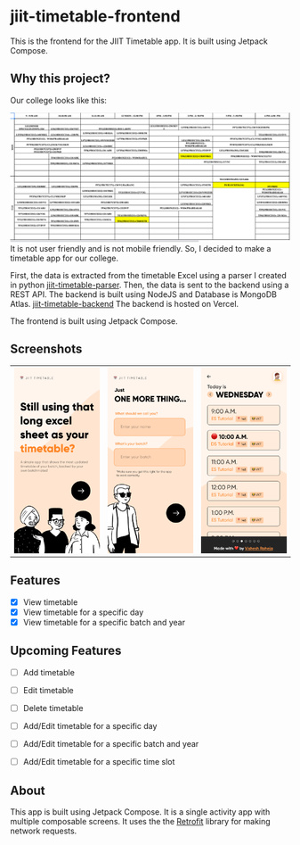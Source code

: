 # jiit-timetable-frontend

This is the frontend for the JIIT Timetable app. It is built using Jetpack Compose.

## Why this project?
Our college looks like this:
<!-- img width= "300"> -->
![img.png](imgs/img.png)
It is not user friendly and is not mobile friendly. So, I decided to make a timetable app for our college.

First, the data is extracted from the timetable Excel using a parser I created in python [jiit-timetable-parser](https://github.com/entropyconquers/jiit-timetable-parser).
Then, the data is sent to the backend using a REST API. The backend is built using NodeJS and Database is MongoDB Atlas. [jiit-timetable-backend](https://github.com/entropyconquers/jiit-timetable-backend)
The backend is hosted on Vercel.

The frontend is built using Jetpack Compose. 

## Screenshots
<!-- show images in a table -->

| | | |
|:-------------------------:|:-------------------------:|:-------------------------:|
|![img_1.png](imgs/ssx1.PNG)|![img_2.png](imgs/ssx2.PNG)|![img_3.png](imgs/ssx3.PNG)|

## Features
- [x] View timetable
- [x] View timetable for a specific day
- [x] View timetable for a specific batch and year

## Upcoming Features
- [ ] Add timetable
- [ ] Edit timetable
- [ ] Delete timetable
- [ ] Add/Edit timetable for a specific day
- [ ] Add/Edit timetable for a specific batch and year
- [ ] Add/Edit timetable for a specific time slot


## About
This app is built using Jetpack Compose. It is a single activity app with multiple composable screens. It uses the the [Retrofit](https://square.github.io/retrofit/) library for making network requests.

